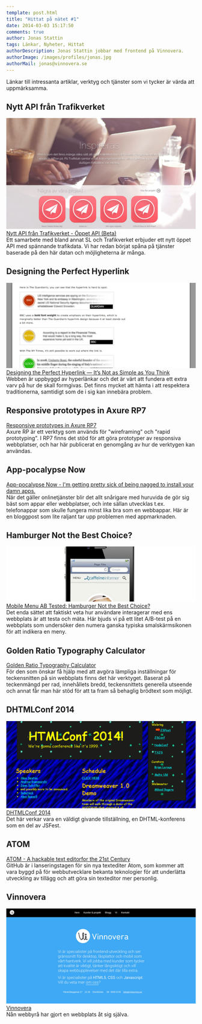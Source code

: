 ```yaml
---
template: post.html
title: "Hittat på nätet #1"
date: 2014-03-03 15:17:50 
comments: true
author: Jonas Stattin
tags: Länkar, Nyheter, Hittat
authorDescription: Jonas Stattin jobbar med frontend på Vinnovera.
authorImage: /images/profiles/jonas.jpg
authorMail: jonas@vinnovera.se
---
```


Länkar till intressanta artiklar, verktyg och tjänster som vi tycker är värda att uppmärksamma. 
<!--more-->
## Nytt API från Trafikverket
![TrafikAPI](/images/content/posts/hittat-pa-natet-number-1/trafikapi.jpg)
[Nytt API från Trafikverket - Öppet API (Beta)](http://www.trafiklab.se/)  
Ett samarbete med bland annat SL och Trafikverket erbjuder ett nytt öppet API med spännande trafikdata. Vi har redan börjat spåna på tjänster baserade på den här datan och möjligheterna är många.  

## Designing the Perfect Hyperlink
![Hyperlinks](/images/content/posts/hittat-pa-natet-number-1/hyperlinks.jpg)
[Designing the Perfect Hyperlink — It’s Not as Simple as You Think](http://sixrevisions.com/usability/hyperlink-design/)  
Webben är uppbyggd av hyperlänkar och det är värt att fundera ett extra varv på hur de skall formgivas. Det finns mycket att hämta i att respektera traditionerna, samtidigt som de i sig kan innebära problem.  

## Responsive prototypes in Axure RP7
[Responsive prototypes in Axure RP7](http://uxdesign.smashingmagazine.com/2014/02/26/creating-responsive-prototypes-adaptive-views-axure-rp-7/)  
Axure RP är ett verktyg som används för "wireframing" och "rapid prototyping". I RP7 finns det stöd för att göra prototyper av responsiva webbplatser, och har här publicerat en genomgång av hur de verktygen kan användas.  

## App-pocalypse Now
[App-pocalypse Now - I'm getting pretty sick of being nagged to install your damn apps.](http://blog.codinghorror.com/app-pocalypse-now/)  
När det gäller onlinetjänster blir det allt snårigare med huruvida de gör sig bäst som appar eller webbplatser, och inte sällan utvecklas t.ex. telefonappar som skulle fungera minst lika bra som en webbappar. Här är en bloggpost som lite raljant tar upp problemen med appmarknaden.  

## Hamburger Not the Best Choice?
![BurgerIcon](/images/content/posts/hittat-pa-natet-number-1/icontest.jpg)
[Mobile Menu AB Tested: Hamburger Not the Best Choice?](http://exisweb.net/mobile-menu-abtest)  
Det enda sättet att faktiskt veta hur användare interagerar med ens webbplats är att testa och mäta. Här bjuds vi på ett litet A/B-test på en webbplats som undersöker den numera ganska typiska smalskärmsikonen för att indikera en meny.  

## Golden Ratio Typography Calculator
[Golden Ratio Typography Calculator](http://www.pearsonified.com/typography/)  
För den som önskar få hjälp med att avgöra lämpliga inställningar för teckensnitten på sin webbplats finns det här verktyget. Baserat på teckenmängd per rad, innehållets bredd, teckensnittets generella utseende och annat får man här stöd för att ta fram så behaglig brödtext som möjligt.  

## DHTMLConf 2014
![DHTMLConf](/images/content/posts/hittat-pa-natet-number-1/dhtmlconf.jpg)
[DHTMLConf 2014](http://dhtmlconf.com/)  
Det här verkar vara en väldigt givande tillställning, en DHTML-konferens som en del av JSFest.  

## ATOM
[ATOM - A hackable text editorfor the 21st Century](http://atom.io/)  
GitHub är i lanseringstagen för sin nya textediter Atom, som kommer att vara byggd på för webbutvecklare bekanta teknologier för att underlätta utveckling av tillägg och att göra sin texteditor mer personlig.  

## Vinnovera
![DHTMLConf](/images/content/posts/hittat-pa-natet-number-1/vinnovera.jpg)
[Vinnovera](http://www.vinnovera.se/)  
Nån webbyrå har gjort en webbplats åt sig själva. 